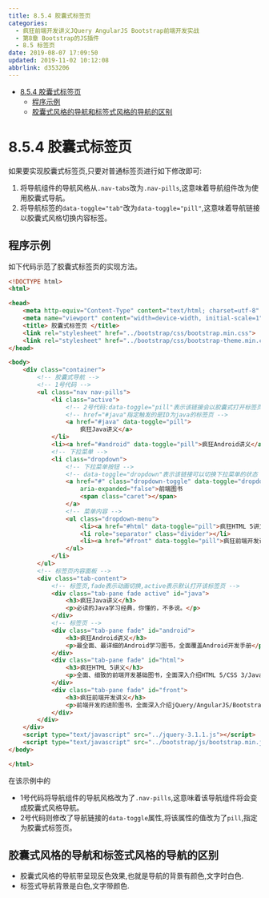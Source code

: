 ```yaml
---
title: 8.5.4 胶囊式标签页
categories: 
  - 疯狂前端开发讲义JQuery AngularJS Bootstrap前端开发实战
  - 第8章 Bootstrap的JS插件
  - 8.5 标签页
date: 2019-08-07 17:09:50
updated: 2019-11-02 10:12:08
abbrlink: d353206
---
```

<div id='my_toc'>

- [8.5.4 胶囊式标签页](/JavaReadingNotes/d353206/#8-5-4-胶囊式标签页)
    - [程序示例](/JavaReadingNotes/d353206/#程序示例)
    - [胶囊式风格的导航和标签式风格的导航的区别](/JavaReadingNotes/d353206/#胶囊式风格的导航和标签式风格的导航的区别)

</div>
<!--more-->
<script>if (navigator.platform.toLowerCase() == 'win32'){document.getElementById('my_toc').style.display = 'none';}</script>

<!--end-->
<!--SSTStart-->
# 8.5.4 胶囊式标签页 #
如果要实现胶囊式标签页,只要对普通标签页进行如下修改即可:
1. 将导航组件的导航风格从`.nav-tabs`改为`.nav-pills`,这意味着导航组件改为使用胶囊式导航。
2. 将导航标签的`data-toggle="tab"`改为`data-toggle="pill"`,这意味着导航链接以胶囊式风格切换内容标签。

## 程序示例 ##
如下代码示范了胶囊式标签页的实现方法。
```html
<!DOCTYPE html>
<html>

<head>
	<meta http-equiv="Content-Type" content="text/html; charset=utf-8" />
	<meta name="viewport" content="width=device-width, initial-scale=1">
	<title> 胶囊式标签页 </title>
	<link rel="stylesheet" href="../bootstrap/css/bootstrap.min.css">
	<link rel="stylesheet" href="../bootstrap/css/bootstrap-theme.min.css">
</head>

<body>
	<div class="container">
		<!-- 胶囊式导航 -->
		<!-- 1号代码 -->
		<ul class="nav nav-pills">
			<li class="active">
				<!-- 2号代码:data-toggle="pill"表示该链接会以胶囊式打开标签页 -->
				<!-- href="#java"指定触发的是ID为java的标签页 -->
				<a href="#java" data-toggle="pill">
					疯狂Java讲义</a>
			</li>
			<li><a href="#android" data-toggle="pill">疯狂Android讲义</a></li>
			<!-- 下拉菜单 -->
			<li class="dropdown">
				<!-- 下拉菜单按钮 -->
				<!-- data-toggle="dropdown"表示该链接可以切换下拉菜单的状态 -->
				<a href="#" class="dropdown-toggle" data-toggle="dropdown" role="button" aria-haspopup="true"
					aria-expanded="false">前端图书
					<span class="caret"></span>
				</a>
				<!-- 菜单内容 -->
				<ul class="dropdown-menu">
					<li><a href="#html" data-toggle="pill">疯狂HTML 5讲义</a></li>
					<li role="separator" class="divider"></li>
					<li><a href="#front" data-toggle="pill">疯狂前端开发讲义</a></li>
				</ul>
			</li>
		</ul>
		<!-- 标签页内容面板 -->
		<div class="tab-content">
			<!-- 标签页,fade表示动画切换,active表示默认打开该标签页 -->
			<div class="tab-pane fade active" id="java">
				<h3>疯狂Java讲义</h3>
				<p>必读的Java学习经典，你懂的，不多说。</p>
			</div>
			<!-- 标签页 -->
			<div class="tab-pane fade" id="android">
				<h3>疯狂Android讲义</h3>
				<p>最全面、最详细的Android学习图书，全面覆盖Android开发手册</p>
			</div>
			<div class="tab-pane fade" id="html">
				<h3>疯狂HTML 5讲义</h3>
				<p>全面、细致的前端开发基础图书，全面深入介绍HTML 5/CSS 3/JavaScript知识。</p>
			</div>
			<div class="tab-pane fade" id="front">
				<h3>疯狂前端开发讲义</h3>
				<p>前端开发的进阶图书，全面深入介绍jQuery/AngularJS/Bootstrap等框架。</p>
			</div>
		</div>
	</div>
	<script type="text/javascript" src="../jquery-3.1.1.js"></script>
	<script type="text/javascript" src="../bootstrap/js/bootstrap.min.js"></script>
</body>

</html>
```
在该示例中的
- 1号代码将导航组件的导航风格改为了`.nav-pills`,这意味着该导航组件将会变成胶囊式风格导航。
- 2号代码则修改了导航链接的`data-toggle`属性,将该属性的值改为了`pill`,指定为胶囊式标签页。

## 胶囊式风格的导航和标签式风格的导航的区别 ##
- 胶囊式风格的导航带呈现反色效果,也就是导航的背景有颜色,文字时白色.
- 标签式导航背景是白色,文字带颜色.
<!--SSTStop-->

